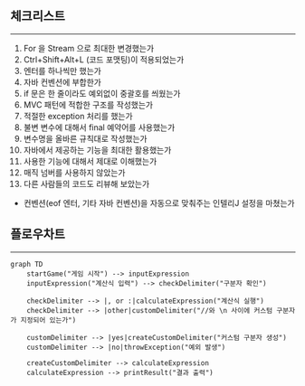 ## 체크리스트

---

1. For 을 Stream 으로 최대한 변경했는가
2. Ctrl+Shift+Alt+L (코드 포맷팅)이 적용되었는가
3. 엔터를 하나씩만 했는가
4. 자바 컨벤션에 부합한가
5. if 문은 한 줄이라도 예외없이 중괄호를 씌웠는가
6. MVC 패턴에 적합한 구조를 작성했는가
7. 적절한 exception 처리를 했는가
8. 불변 변수에 대해서 final 예약어를 사용했는가
9. 변수명을 올바른 규칙대로 작성했는가
10. 자바에서 제공하는 기능을 최대한 활용했는가
11. 사용한 기능에 대해서 제대로 이해했는가
12. 매직 넘버를 사용하지 않았는가
13. 다른 사람들의 코드도 리뷰해 보았는가

- 컨벤션(eof 엔터, 기타 자바 컨벤션)을 자동으로 맞춰주는 인텔리J 설정을 마쳤는가

## 플로우차트

---

```mermaid
graph TD
    startGame("게임 시작") --> inputExpression
    inputExpression("계산식 입력") --> checkDelimiter("구분자 확인")
    
    checkDelimiter --> |, or :|calculateExpression("계산식 실행")
    checkDelimiter --> |other|customDelimiter("//와 \n 사이에 커스텀 구분자가 지정되어 있는가")
    
    customDelimiter --> |yes|createCustomDelimiter("커스텀 구분자 생성")
    customDelimiter --> |no|throwException("예외 발생")
    
    createCustomDelimiter --> calculateExpression
    calculateExpression --> printResult("결과 출력")
```
